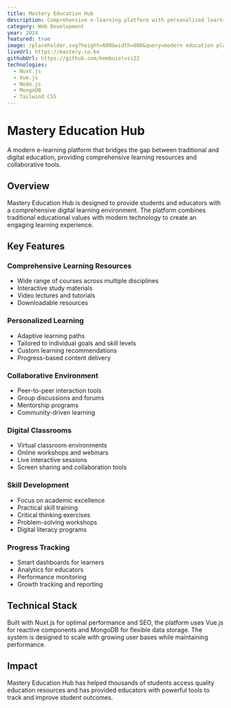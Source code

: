 ```yaml
---
title: Mastery Education Hub
description: Comprehensive e-learning platform with personalized learning paths, digital classrooms, and collaborative tools for modern education.
category: Web Development
year: 2024
featured: true
image: /placeholder.svg?height=600&width=800&query=modern education platform with courses and learning dashboard
liveUrl: https://mastery.co.ke
githubUrl: https://github.com/kemboielvis22
technologies:
  - Nuxt.js
  - Vue.js
  - Node.js
  - MongoDB
  - Tailwind CSS
---
```


# Mastery Education Hub

A modern e-learning platform that bridges the gap between traditional and digital education, providing comprehensive learning resources and collaborative tools.

## Overview

Mastery Education Hub is designed to provide students and educators with a comprehensive digital learning environment. The platform combines traditional educational values with modern technology to create an engaging learning experience.

## Key Features

### Comprehensive Learning Resources

- Wide range of courses across multiple disciplines
- Interactive study materials
- Video lectures and tutorials
- Downloadable resources

### Personalized Learning

- Adaptive learning paths
- Tailored to individual goals and skill levels
- Custom learning recommendations
- Progress-based content delivery

### Collaborative Environment

- Peer-to-peer interaction tools
- Group discussions and forums
- Mentorship programs
- Community-driven learning

### Digital Classrooms

- Virtual classroom environments
- Online workshops and webinars
- Live interactive sessions
- Screen sharing and collaboration tools

### Skill Development

- Focus on academic excellence
- Practical skill training
- Critical thinking exercises
- Problem-solving workshops
- Digital literacy programs

### Progress Tracking

- Smart dashboards for learners
- Analytics for educators
- Performance monitoring
- Growth tracking and reporting

## Technical Stack

Built with Nuxt.js for optimal performance and SEO, the platform uses Vue.js for reactive components and MongoDB for flexible data storage. The system is designed to scale with growing user bases while maintaining performance.

## Impact

Mastery Education Hub has helped thousands of students access quality education resources and has provided educators with powerful tools to track and improve student outcomes.
